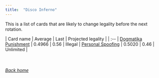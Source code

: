 ```yaml
---
title:  "Disco Inferno"
---
```


This is a list of cards that are likely to change legality before the next rotation.

| Card name | Average | Last | Projected legality |
| :-- |
[Dogmatika Punishment](https://db.ygoprodeck.com/card/?search=Dogmatika%20Punishment) | 0.4966 | 0.56 | Illegal |
[Personal Spoofing](https://db.ygoprodeck.com/card/?search=Personal%20Spoofing) | 0.5020 | 0.46 | Unlimited |

<br>

###### [Back home](index)